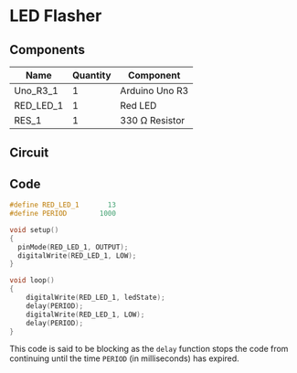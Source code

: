 # LED Flasher

## Components
| Name       | Quantity | Component      |
| ---------- | -------- | -------------- |
| Uno_R3_1   | 1        | Arduino Uno R3 |
| RED_LED_1  | 1        | Red LED        |
| RES_1      | 1        | 330 Ω Resistor |


## Circuit



## Code

```cpp
#define RED_LED_1		13
#define PERIOD		  1000

void setup()
{
  pinMode(RED_LED_1, OUTPUT);
  digitalWrite(RED_LED_1, LOW);
}

void loop()
{
    digitalWrite(RED_LED_1, ledState);
    delay(PERIOD);
    digitalWrite(RED_LED_1, LOW); 
    delay(PERIOD);
}
```

This code is said to be blocking as the `delay` function stops the code from continuing until the time `PERIOD` (in milliseconds) has expired.
